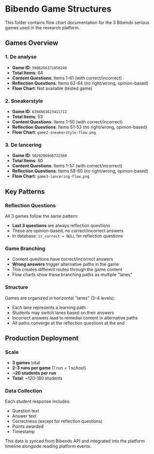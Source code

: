 # Bibendo Game Structures

This folder contains flow chart documentation for the 3 Bibendo serious games used in the research platform.

## Games Overview

### 1. De analyse
- **Game ID**: `5986266371850240`
- **Total Items**: 64
- **Content Questions**: Items 1-61 (with correct/incorrect)
- **Reflection Questions**: Items 62-64 (no right/wrong, opinion-based)
- **Flow Chart**: Not available (tested game)

### 2. Sneakerstyle
- **Game ID**: `6394963623411712`
- **Total Items**: 53
- **Content Questions**: Items 1-50 (with correct/incorrect)
- **Reflection Questions**: Items 51-53 (no right/wrong, opinion-based)
- **Flow Chart**: `game2-sneakerstyle-flow.png`

### 3. De lancering
- **Game ID**: `5029286966722560`
- **Total Items**: 60
- **Content Questions**: Items 1-57 (with correct/incorrect)
- **Reflection Questions**: Items 58-60 (no right/wrong, opinion-based)
- **Flow Chart**: `game3-lancering-flow.png`

## Key Patterns

### Reflection Questions
All 3 games follow the same pattern:
- **Last 3 questions** are always reflection questions
- These are opinion-based, no correct/incorrect answers
- In database: `is_correct = NULL` for reflection questions

### Game Branching
- Content questions have correct/incorrect answers
- **Wrong answers** trigger alternative paths in the game
- This creates different routes through the game content
- Flow charts show these branching paths as multiple "lanes"

### Structure
Games are organized in horizontal "lanes" (3-4 levels):
- Each lane represents a learning path
- Students may switch lanes based on their answers
- Incorrect answers lead to remedial content in alternative paths
- All paths converge at the reflection questions at the end

## Production Deployment

### Scale
- **3 games** total
- **2-3 runs per game** (1 run = 1 school)
- **~20 students per run**
- **Total**: ~120-180 students

### Data Collection
Each student response includes:
- Question text
- Answer text
- Correctness (except for reflection questions)
- Points awarded
- Timestamp

This data is synced from Bibendo API and integrated into the platform timeline alongside reading platform events.
